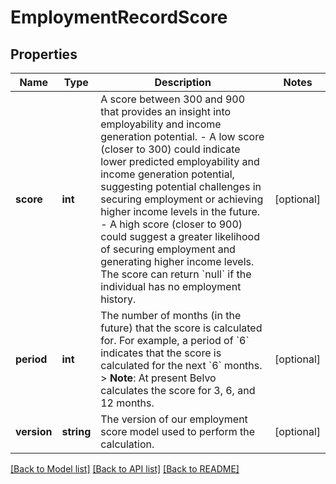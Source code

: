# EmploymentRecordScore

## Properties
Name | Type | Description | Notes
------------ | ------------- | ------------- | -------------
**score** | **int** | A score between 300 and 900 that provides an insight into employability and income generation potential.  - A low score (closer to 300) could indicate lower predicted employability and income generation potential, suggesting potential challenges in securing employment or achieving higher income levels in the future. - A high score (closer to 900) could suggest a greater likelihood of securing employment and generating higher income levels.  The score can return &#x60;null&#x60; if the individual has no employment history. | [optional] 
**period** | **int** | The number of months (in the future) that the score is calculated for.  For example, a period of &#x60;6&#x60; indicates that the score is calculated for the next &#x60;6&#x60; months.  &gt; **Note**: At present Belvo calculates the score for 3, 6, and 12 months. | [optional] 
**version** | **string** | The version of our employment score model used to perform the calculation. | [optional] 

[[Back to Model list]](../../README.md#documentation-for-models) [[Back to API list]](../../README.md#documentation-for-api-endpoints) [[Back to README]](../../README.md)

